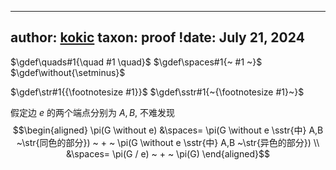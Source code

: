 
---
author: [kokic](/kokic.md)
taxon: proof
!date: July 21, 2024
---

$\gdef\quads#1{\quad #1 \quad}$
$\gdef\spaces#1{~ #1 ~}$
$\gdef\without{\setminus}$

$\gdef\str#1{{\footnotesize #1}}$
$\gdef\sstr#1{~{\footnotesize #1}~}$

假定边 $e$ 的两个端点分别为 $A,B$, 不难发现
$$\begin{aligned} 
\pi(G \without e) 
&\spaces= \pi(G \without e \sstr{中} A,B ~\str{同色的部分}) ~ + ~ \pi(G \without e \sstr{中} A,B ~\str{异色的部分}) \\
&\spaces= \pi(G / e) ~ + ~ \pi(G)
\end{aligned}$$

